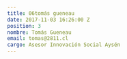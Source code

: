 ```yaml
---
title: 06tomás gueneau
date: 2017-11-03 16:26:00 Z
position: 3
nombre: Tomás Gueneau
email: tomas@2811.cl
cargo: Asesor Innovación Social Aysén
---
```


